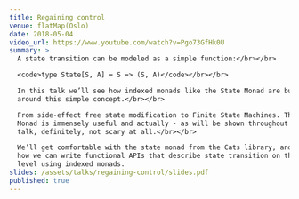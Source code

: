 ```yaml
---
title: Regaining control
venue: flatMap(Oslo)
date: 2018-05-04
video_url: https://www.youtube.com/watch?v=Pgo73GfHk0U
summary: >
  A state transition can be modeled as a simple function:</br></br>

  <code>type State[S, A] = S => (S, A)</code></br></br>

  In this talk we’ll see how indexed monads like the State Monad are built
  around this simple concept.</br></br>

  From side-effect free state modification to Finite State Machines. The State
  Monad is immensely useful and actually - as will be shown throughout this
  talk, definitely, not scary at all.</br></br>

  We’ll get comfortable with the state monad from the Cats library, and learn
  how we can write functional APIs that describe state transition on the type
  level using indexed monads.
slides: /assets/talks/regaining-control/slides.pdf
published: true
---
```


